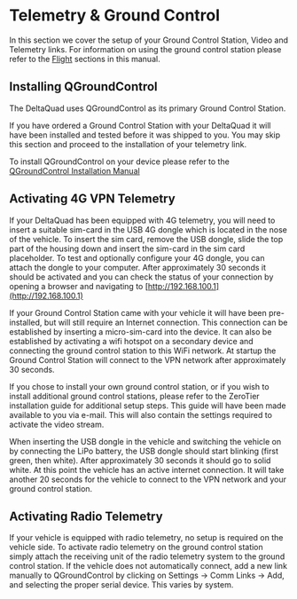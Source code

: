 # Telemetry & Ground Control

In this section we cover the setup of your Ground Control Station, Video and Telemetry links. For information on using the ground control station please refer to the [Flight](../flight/) sections in this manual.

## Installing QGroundControl

The DeltaQuad uses QGroundControl as its primary Ground Control Station.

If you have ordered a Ground Control Station with your DeltaQuad it will have been installed and tested before it was shipped to you. You may skip this section and proceed to the installation of your telemetry link.

To install QGroundControl on your device please refer to the [QGroundControl Installation Manual](https://docs.qgroundcontrol.com/en/getting\_started/download\_and\_install.html)

## Activating 4G VPN Telemetry

If your DeltaQuad has been equipped with 4G telemetry, you will need to insert a suitable sim-card in the USB 4G dongle which is located in the nose of the vehicle. To insert the sim card, remove the USB dongle, slide the top part of the housing down and insert the sim-card in the sim card placeholder. To test and optionally configure your 4G dongle, you can attach the dongle to your computer. After approximately 30 seconds it should be activated and you can check the status of your connection by opening a browser and navigating to [http://192.168.100.1](http://192.168.100.1)

If your Ground Control Station came with your vehicle it will have been pre-installed, but will still require an Internet connection. This connection can be established by inserting a micro-sim-card into the device. It can also be established by activating a wifi hotspot on a secondary device and connecting the ground control station to this WiFi network. At startup the Ground Control Station will connect to the VPN network after approximately 30 seconds.

If you chose to install your own ground control station, or if you wish to install additional ground control stations, please refer to the ZeroTier installation guide for additional setup steps. This guide will have been made available to you via e-mail. This will also contain the settings required to activate the video stream.

When inserting the USB dongle in the vehicle and switching the vehicle on by connecting the LiPo battery, the USB dongle should start blinking (first green, then white). After approximately 30 seconds it should go to solid white. At this point the vehicle has an active internet connection. It will take another 20 seconds for the vehicle to connect to the VPN network and your ground control station.

## Activating Radio Telemetry

If your vehicle is equipped with radio telemetry, no setup is required on the vehicle side. To activate radio telemetry on the ground control station simply attach the receiving unit of the radio telemetry system to the ground control station. If the vehicle does not automatically connect, add a new link manually to QGroundControl by clicking on Settings -> Comm Links -> Add, and selecting the proper serial device. This varies by system.
